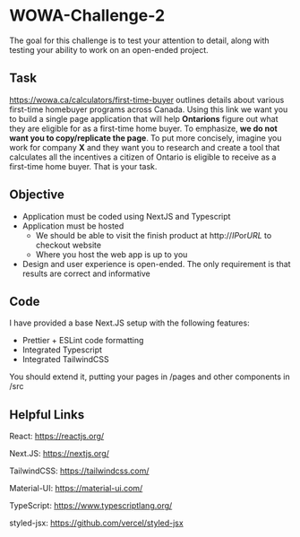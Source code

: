 # WOWA-Challenge-2
The goal for this challenge is to test your attention to detail, along with testing your ability to work on an open-ended project.

## Task
https://wowa.ca/calculators/first-time-buyer outlines details about various first-time homebuyer programs across Canada. Using this link we want you to build a single page application that will help **Ontarions** figure out what they are eligible for as a first-time home buyer.  To emphasize, **we do not want you to copy/replicate the page**. To put more concisely, imagine you work for company **X** and they want you to research and create a tool that calculates all the incentives a citizen of Ontario is eligible to receive as a first-time home buyer. That is your task.  

## Objective
- Application must be coded using NextJS and Typescript
- Application must be hosted
  - We should be able to visit the finish product at http://*IP*or*URL* to checkout website
  - Where you host the web app is up to you
- Design and user experience is open-ended.  The only requirement is that results are correct and informative

## Code 
I have provided a base Next.JS setup with the following features:
- Prettier + ESLint code formatting
- Integrated Typescript
- Integrated TailwindCSS

You should extend it, putting your pages in /pages and other components in /src

## Helpful Links
React: https://reactjs.org/

Next.JS: https://nextjs.org/

TailwindCSS: https://tailwindcss.com/

Material-UI: https://material-ui.com/

TypeScript: https://www.typescriptlang.org/

styled-jsx: https://github.com/vercel/styled-jsx


